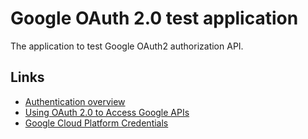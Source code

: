 # Google OAuth 2.0 test application
The application to test Google OAuth2 authorization API.

## Links
- [Authentication overview](https://cloud.google.com/docs/authentication)
- [Using OAuth 2.0 to Access Google APIs](https://developers.google.com/identity/protocols/oauth2)
- [Google Cloud Platform Credentials](https://console.cloud.google.com/apis/credentials)

